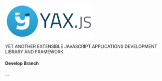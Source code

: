 ![YAX.js](Media/yax_js_logo_01-c.png)

YET ANOTHER EXTENSIBLE JAVASCRIPT APPLICATIONS DEVELOPMENT LIBRARY AND FRAMEWORK

#### Develop Branch

...